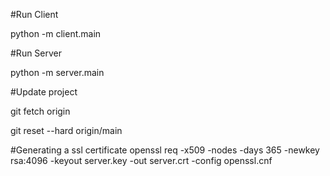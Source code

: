 #Run Client 

python -m client.main

#Run Server

python -m server.main

#Update project

git fetch origin

git reset --hard origin/main

#Generating a ssl certificate
openssl req -x509 -nodes -days 365 -newkey rsa:4096 -keyout server.key -out server.crt -config openssl.cnf

